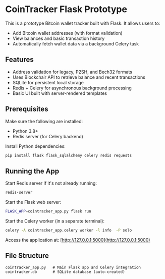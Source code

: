 # CoinTracker Flask Prototype

This is a prototype Bitcoin wallet tracker built with Flask. It allows users to:

* Add Bitcoin wallet addresses (with format validation)
* View balances and basic transaction history
* Automatically fetch wallet data via a background Celery task

## Features

* Address validation for legacy, P2SH, and Bech32 formats
* Uses Blockchair API to retrieve balance and recent transactions
* SQLite for persistent local storage
* Redis + Celery for asynchronous background processing
* Basic UI built with server-rendered templates

## Prerequisites

Make sure the following are installed:

* Python 3.8+
* Redis server (for Celery backend)

Install Python dependencies:

```bash
pip install flask flask_sqlalchemy celery redis requests
```

## Running the App

Start Redis server if it's not already running:

```bash
redis-server
```

Start the Flask web server:

```bash
FLASK_APP=cointracker_app.py flask run
```

Start the Celery worker (in a separate terminal):

```bash
celery -A cointracker_app.celery worker -l info  -P solo
```

Access the application at: [http://127.0.0.1:5000](http://127.0.0.1:5000)

## File Structure

```
cointracker_app.py   # Main Flask app and Celery integration
cointracker.db       # SQLite database (auto-created)
```

